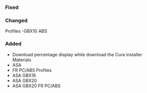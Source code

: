 ### Fixed

### Changed
Profiles
-GBX10 ABS

### Added
- Download percentage display while download the Cura installer
Materials
- ASA
- FR PC/ABS
Profiles
- ASA GBX16
- ASA GBX20
- ASA GBX20 FR PC/ABS